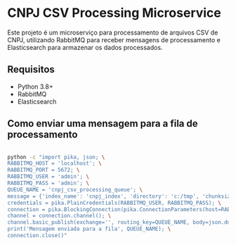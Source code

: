 # CNPJ CSV Processing Microservice

Este projeto é um microserviço para processamento de arquivos CSV de CNPJ, utilizando RabbitMQ para receber mensagens de processamento e Elasticsearch para armazenar os dados processados.

## Requisitos

- Python 3.8+
- RabbitMQ
- Elasticsearch

## Como enviar uma mensagem para a fila de processamento

```bash

python -c "import pika, json; \
RABBITMQ_HOST = 'localhost'; \
RABBITMQ_PORT = 5672; \
RABBITMQ_USER = 'admin'; \
RABBITMQ_PASS = 'admin'; \
QUEUE_NAME = 'cnpj_csv_processing_queue'; \
message = {'index_name': 'cnpj_index', 'directory': 'c:/tmp', 'chunksize': 1000, 'max_workers': 4}; \
credentials = pika.PlainCredentials(RABBITMQ_USER, RABBITMQ_PASS); \
connection = pika.BlockingConnection(pika.ConnectionParameters(host=RABBITMQ_HOST, port=RABBITMQ_PORT, credentials=credentials)); \
channel = connection.channel(); \
channel.basic_publish(exchange='', routing_key=QUEUE_NAME, body=json.dumps(message)); \
print('Mensagem enviada para a fila', QUEUE_NAME); \
connection.close()"

```
